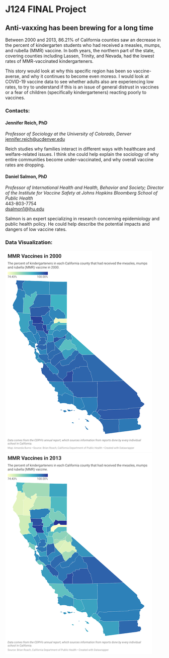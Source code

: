 # J124 FINAL Project
## Anti-vaxxing has been brewing for a long time

Between 2000 and 2013, 86.21% of California counties saw an decrease in the percent of kindergarten students who had received a measles, mumps, and rubella (MMR) vaccine. In both years, the northern part of the state, covering counties including Lassen, Trinity, and Nevada, had the lowest rates of MMR-vaccinated kindergarteners. 

This story would look at why this specific region has been so vaccine-averse, and why it continues to become even moreso. I would look at COVID-19 vaccine data to see whether adults also are experiencing low rates, to try to understand if this is an issue of general distrust in vaccines or a fear of children (specifically kindergarteners) reacting poorly to vaccines.

### Contacts:

#### Jennifer Reich, PhD <br>
*Professor of Sociology at the University of Colorado, Denver* <br>
jennifer.reich@ucdenver.edu

Reich studies why families interact in different ways with healthcare and welfare-related issues. I think she could help explain the sociology of why entire communities become under-vaccinated, and why overall vaccine rates are dropping.
#### Daniel Salmon, PhD <br>
*Professor of International Health and Health, Behavior and Society; Director of the Institute for Vaccine Safety at Johns Hopkins Bloomberg School of Public Health*
<br>443-803-7754
<br>dsalmon1@jhu.edu

Salmon is an expert specializing in research concerning epidemiology and public health policy. He could help describe the potential impacts and dangers of low vaccine rates.

### Data Visualization:
[![Kindergarten MMR Vaccines in 2000](/mmr-2000.png)](https://datawrapper.dwcdn.net/9paZC/1/)
[![Kindergarten MMR Vaccines in 2013](/mmr-2013.png)](https://datawrapper.dwcdn.net/Jc9tr/1/)
